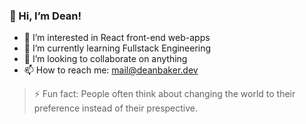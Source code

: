 ### 👋 Hi, I’m Dean!
- 👀 I’m interested in React front-end web-apps
- 🌱 I’m currently learning Fullstack Engineering
- 💞️ I’m looking to collaborate on anything
- 📫 How to reach me: mail@deanbaker.dev
  
> ⚡ Fun fact: People often think about changing the world to their preference instead of their prespective.

<!---
misc-dean/misc-dean is a ✨ special ✨ repository because its `README.md` (this file) appears on your GitHub profile.
You can click the Preview link to take a look at your changes.
--->
